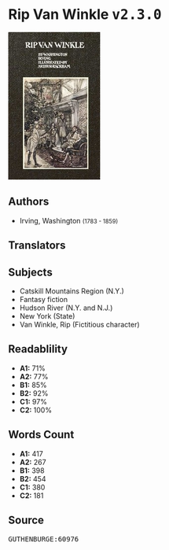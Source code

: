 # Rip Van Winkle <kbd>v2.3.0</kbd>

![](./cover.medium.jpg "")

## Authors


 - Irving, Washington <small>(1783 - 1859)</small>

## Translators



## Subjects


 - Catskill Mountains Region (N.Y.)
 - Fantasy fiction
 - Hudson River (N.Y. and N.J.)
 - New York (State)
 - Van Winkle, Rip (Fictitious character)

## Readablility


 - **A1:** 71%
 - **A2:** 77%
 - **B1:** 85%
 - **B2:** 92%
 - **C1:** 97%
 - **C2:** 100%

## Words Count


 - **A1:** 417
 - **A2:** 267
 - **B1:** 398
 - **B2:** 454
 - **C1:** 380
 - **C2:** 181

## Source


<kbd>GUTHENBURGE:60976</kbd>
